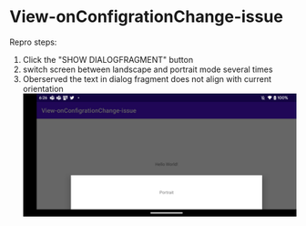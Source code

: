 # View-onConfigrationChange-issue
Repro steps:
1. Click the "SHOW DIALOGFRAGMENT" button
2. switch screen between landscape and portrait mode several times
3. Oberserved the text in dialog fragment does not align with current orientation
![](https://github.com/msxiaowang/View-onConfigrationChange-issue/raw/main/assert/Screenshot_20221123_182613.png)